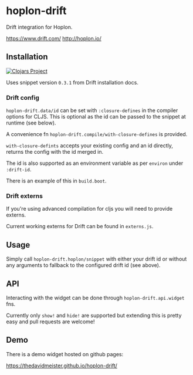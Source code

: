 # hoplon-drift

Drift integration for Hoplon.

https://www.drift.com/
http://hoplon.io/

## Installation

[![Clojars Project](https://img.shields.io/clojars/v/thedavidmeister/hoplon-drift.svg)](https://clojars.org/thedavidmeister/hoplon-drift)

Uses snippet version `0.3.1` from Drift installation docs.

### Drift config

`hoplon-drift.data/id` can be set with `:closure-defines` in the compiler
options for CLJS. This is optional as the id can be passed to the snippet at
runtime (see below).

A convenience fn `hoplon-drift.compile/with-closure-defines` is provided.

`with-closure-defints` accepts your existing config and an id directly, returns
the config with the id merged in.

The id is also supported as an environment variable as per `environ` under
`:drift-id`.

There is an example of this in `build.boot`.

### Drift externs

If you're using advanced compilation for cljs you will need to provide externs.

Current working externs for Drift can be found in `externs.js`.

## Usage

Simply call `hoplon-drift.hoplon/snippet` with either your drift id or without
any arguments to fallback to the configured drift id (see above).

## API

Interacting with the widget can be done through `hoplon-drift.api.widget` fns.

Currently only `show!` and `hide!` are supported but extending this is pretty
easy and pull requests are welcome!

## Demo

There is a demo widget hosted on github pages:

https://thedavidmeister.github.io/hoplon-drift/
